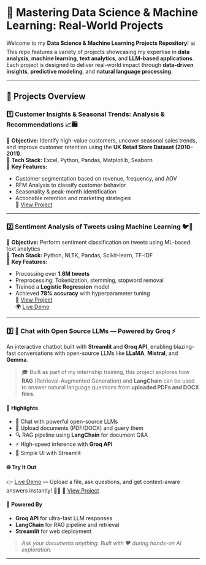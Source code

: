 # 🚀 Mastering Data Science & Machine Learning: Real-World Projects  

Welcome to my **Data Science & Machine Learning Projects Repository**! 📊 This repo features a variety of projects showcasing my expertise in **data analysis**, **machine learning**, **text analytics**, and **LLM-based applications**. Each project is designed to deliver real-world impact through **data-driven insights**, **predictive modeling**, and **natural language processing**.

---

## 📌 Projects Overview

### 1️⃣ **Customer Insights & Seasonal Trends: Analysis & Recommendations** 📈🛍️  
🔹 **Objective:** Identify high-value customers, uncover seasonal sales trends, and improve customer retention using the **UK Retail Store Dataset (2010–2011)**.  
🔹 **Tech Stack:** Excel, Python, Pandas, Matplotlib, Seaborn  
🔹 **Key Features:**  
   - Customer segmentation based on revenue, frequency, and AOV  
   - RFM Analysis to classify customer behavior  
   - Seasonality & peak-month identification  
   - Actionable retention and marketing strategies  
📌 [View Project](https://github.com/ShaswataKOD/DATA-PROJECTS/blob/main/Predictive_Analysis/Readme.md)

---

### 2️⃣ **Sentiment Analysis of Tweets using Machine Learning** 🐦💬  
🔹 **Objective:** Perform sentiment classification on tweets using ML-based text analytics  
🔹 **Tech Stack:** Python, NLTK, Pandas, Scikit-learn, TF-IDF  
🔹 **Key Features:**  
   - Processing over **1.6M tweets**  
   - Preprocessing: Tokenization, stemming, stopword removal  
   - Trained a **Logistic Regression** model  
   - Achieved **78% accuracy** with hyperparameter tuning  
📌 [View Project](https://github.com/ShaswataKOD/Portfolio-Projects/tree/main/Sentiment-Analysis)  
🌍 [Live Demo](https://sentiment-analysis-gyrk9txgxoffjwv7bcnyvj.streamlit.app/)

---

### 3️⃣ **💬 Chat with Open Source LLMs — Powered by Groq ⚡️**  
An interactive chatbot built with **Streamlit** and **Groq API**, enabling blazing-fast conversations with open-source LLMs like **LLaMA**, **Mistral**, and **Gemma**.  

> 🎓 Built as part of my internship training, this project explores how **RAG** (Retrieval-Augmented Generation) and **LangChain** can be used to answer natural language questions from **uploaded PDFs and DOCX files**.

#### 🌟 Highlights

- 🧠 Chat with powerful open-source LLMs  
- 📄 Upload documents (PDF/DOCX) and query them  
- 🔍 RAG pipeline using **LangChain** for document Q&A  
- ⚡ High-speed inference with **Groq API**  
- 🎨 Simple UI with Streamlit  

#### 🌐 Try It Out  
👉 [Live Demo](https://grochat-707.streamlit.app/) — Upload a file, ask questions, and get context-aware answers instantly! 🧾✨
📌 [View Project](https://github.com/ShaswataKOD/Portfolio-Projects/tree/main/Groq_Chat)

#### 🔧 Powered By  
- **Groq API** for ultra-fast LLM responses  
- **LangChain** for RAG pipeline and retrieval  
- **Streamlit** for web deployment  

> _Ask your documents anything. Built with ❤️ during hands-on AI exploration._

---

